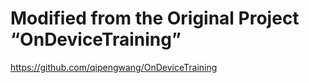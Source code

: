 # Modified from the Original Project “OnDeviceTraining”
https://github.com/qipengwang/OnDeviceTraining

